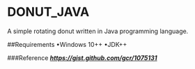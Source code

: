 # DONUT_JAVA
A simple rotating donut written in Java programming language. 

##Requirements
•Windows 10++
•JDK++

###Reference
***https://gist.github.com/gcr/1075131***

